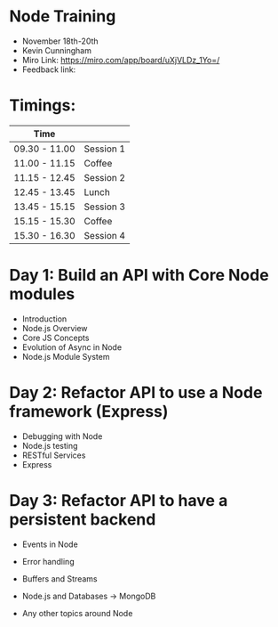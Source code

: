 # Node Training

- November 18th-20th
- Kevin Cunningham
- Miro Link: https://miro.com/app/board/uXjVLDz_1Yo=/
- Feedback link:

# Timings:

| Time          |           |
| ------------- | --------- |
| 09.30 - 11.00 | Session 1 |
| 11.00 - 11.15 | Coffee    |
| 11.15 - 12.45 | Session 2 |
| 12.45 - 13.45 | Lunch     |
| 13.45 - 15.15 | Session 3 |
| 15.15 - 15.30 | Coffee    |
| 15.30 - 16.30 | Session 4 |

# Day 1: Build an API with Core Node modules

- Introduction
- Node.js Overview
- Core JS Concepts
- Evolution of Async in Node
- Node.js Module System

# Day 2: Refactor API to use a Node framework (Express)

- Debugging with Node
- Node.js testing
- RESTful Services
- Express

# Day 3: Refactor API to have a persistent backend

- Events in Node
- Error handling
- Buffers and Streams
- Node.js and Databases -> MongoDB

- Any other topics around Node
